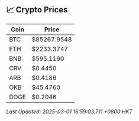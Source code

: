 ## 📈 Crypto Prices

| Coin | Price |
| ---- | ----- |
| BTC | $85267.9548 |
| ETH | $2233.3747 |
| BNB | $595.1190 |
| CRV | $0.4450 |
| ARB | $0.4186 |
| OKB | $45.4760 |
| DOGE | $0.2046 |

_Last Updated: 2025-03-01 16:59:03.711 +0800 HKT_